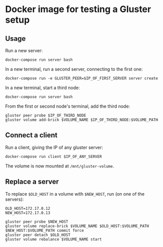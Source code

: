 # Docker image for testing a Gluster setup

## Usage

Run a new server:

    docker-compose run server bash

In a new terminal, run a second server, connecting to the first one:

    docker-compose run -e GLUSTER_PEER=$IP_OF_FIRST_SERVER server create

In a new terminal, start a third node:

    docker-compose run server bash

From the first or second node's terminal, add the third node:

    gluster peer probe $IP_OF_THIRD_NODE
    gluster volume add-brick $VOLUME_NAME $IP_OF_THIRD_NODE:$VOLUME_PATH

## Connect a client

Run a client, giving the IP of any gluster server:

    docker-compose run client $IP_OF_ANY_SERVER

The volume is now mounted at `/mnt/gluster-volume`.

## Replace a server

To replace `$OLD_HOST` in a volume with `$NEW_HOST`, run (on one of the servers):

    OLD_HOST=172.17.0.12
    NEW_HOST=172.17.0.13

    gluster peer probe $NEW_HOST
    gluster volume replace-brick $VOLUME_NAME $OLD_HOST:$VOLUME_PATH $NEW_HOST:$VOLUME_PATH commit force
    gluster peer detach $OLD_HOST
    gluster volume rebalance $VOLUME_NAME start
